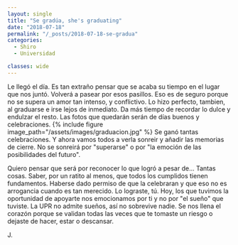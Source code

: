 ```yaml
---
layout: single
title: "Se gradúa, she's graduating"
date: "2018-07-18"
permalink: "/_posts/2018-07-18-se-gradua"
categories:
  - Shiro
  - Universidad

classes: wide
---
```


Le llegó el día. Es tan extraño pensar que se acaba su tiempo en el lugar que nos juntó. Volverá a pasear por esos pasillos. Eso es de seguro porque no se supera un amor tan intenso, y conflictivo. Lo hizo perfecto, tambien, al graduarse e irse lejos de inmediato. Da más tiempo de recordar lo dulce y endulzar el resto. Las fotos que quedarán serán de días buenos y celebraciones.
{% include figure image_path="/assets/images/graduacion.jpg" %} Se ganó tantas celebraciones. Y ahora vamos todos a verla sonreir y añadir las memorias de cierre. No se sonreirá por "superarse" o por "la emoción de las posibilidades del futuro".

Quiero pensar que será por reconocer lo que logró a pesar de... Tantas cosas. Saber, por un ratito al menos, que todos los cumplidos tienen fundamentos. Haberse dado permiso de que la celebraran y que eso no es arrogancia cuando es tan merecido. Lo lograste, tú. Hoy, los que tuvimos la oportunidad de apoyarte nos emocionamos por ti y no por "el sueño" que tuviste. La UPR no admite sueños, así no sobrevive nadie. Se nos llena el corazón porque se validan todas las veces que te tomaste un riesgo o dejaste de hacer, estar o descansar.

J.
